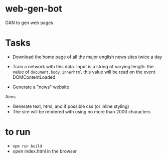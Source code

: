 # web-gen-bot

GAN to gen web pages

# Tasks

- Download the home page of all the major english news sites twice a day
- Train a network with this data. Input is a string of varying length: the value of `document.body.innerhtml` this value will be read on the event DOMContent​Loaded 

- Generate a "news" website

Aims

- Generate text, html, and if possible css (or inline styling)
- The sire will be rendered with using no more than 2000 characters

# to run

- `npm run build`
- open index.html in the browser
